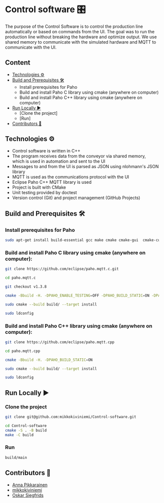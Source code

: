 Control software 🎛️
========================================
The purpose of the Control Software is to control the production line automatically or based on commands from the UI.
The goal was to run the production line without breaking the hardware and optimize output.
We use shared memory to communicate with the simulated hardware and MQTT to communicate with the UI.

## Content
  - [Technologies ⚙️](README.md#L17)
  - [Build and Prerequisites 🛠️](README.md#L27)
    * Install prerequisites for Paho
    * Build and install Paho C library using cmake (anywhere on computer)
    * Build and install Paho C++ library using cmake (anywhere on computer)
  - [Run Locally ▶️](README.md#L67)
    * [Clone the project]
    * [Run]
  - [Contributors 👥](README.md#L81)
## Technologies ⚙️
- Control software is written in C++
- The program receives data from the conveyor via shared memory, which is used in automation and sent to the UI
- Messages to and from the UI is parsed as JSON using nlohmann's JSON library
- MQTT is used as the communications protocol with the UI
- Eclipse Paho C++ MQTT library is used
- Project is built with CMake
- Unit testing provided by doctest
- Version control (Git) and project management (GitHub Projects)

## Build and Prerequisites 🛠️
### Install prerequisites for Paho
```bash
sudo apt-get install build-essential gcc make cmake cmake-gui  cmake-curses-gui libssl-dev
```
### Build and install Paho C library using cmake (anywhere on computer):
```bash
git clone https://github.com/eclipse/paho.mqtt.c.git
```
```bash
cd paho.mqtt.c
```
```bash
git checkout v1.3.8
```
```bash
cmake -Bbuild -H. -DPAHO_ENABLE_TESTING=OFF -DPAHO_BUILD_STATIC=ON -DPAHO_WITH_SSL=ON -DPAHO_HIGH_PERFORMANCE=ON
```
```bash
sudo cmake --build build/ --target install
```
```bash
sudo ldconfig
```
### Build and install Paho C++ library using cmake (anywhere on computer):
```bash
git clone https://github.com/eclipse/paho.mqtt.cpp
```
```bash
cd paho.mqtt.cpp
```
```bash
cmake -Bbuild -H. -DPAHO_BUILD_STATIC=ON
```
```bash
sudo cmake --build build/ --target install
```
```bash
sudo ldconfig
```
## Run Locally ▶️
### Clone the project
```bash
git clone git@github.com:mikkokiviniemi/Control-software.git
```
```bash
cd Control-software
cmake -S . -B build
make -C build
```
### Run 
```bash
build/main
```
## Contributors 👥
- [Anna Pikkarainen](https://github.com/An-Man)
- [mikkokiviniemi](https://github.com/mikkokiviniemi)
- [Oskar Siegfrids](https://github.com/soSkary)
